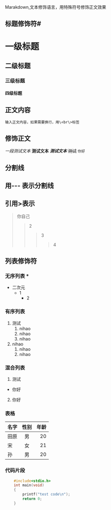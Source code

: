 Marakdown,文本修饰语言，用特殊符号修饰正文效果<br>
## 标题修饰符\#

# 一级标题
## 二级标题
### 三级标题
#### 四级标题


## 正文内容
	输入正文内容，如果需要换行，用\<br\>标签
## 修饰正文
*一段测试文本*
**测试文本**
***测试文本***
  ~~测试~~
`你好`
## 分割线
   用\-\-\- 表示分割线
---
## 引用\>表示
> 你自己
>> 2
>>> 3
>>>> 4
## 列表修饰符
### 无序列表 \*
* 二次元
  * 1
    * 2
### 有序列表
1. 测试
   1. nihao
   2. nihao
   3. nihao
2. nihao
   1. nihao
   2. nihao
### 混合列表
1. 测试
  * 你好
   2. 你好
### 表格 
名字|性别|年龄
--|:--:|--:
田原|男|20
宋|女|21
孙|男|20
### 代码片段
```c
	#include<stdio.h>
	int main(void)
	{
		printf("test code\n");
		return 0;
	}
```

